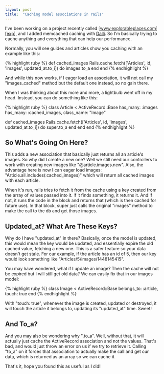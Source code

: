 ```yaml
---
layout: post
title:  "Caching model associations in rails"
---
```


I've been working on a project recently called [www.explorableplaces.com][exp], and I added memcached caching with [Dalli][dalli]. So I'm basically trying to cache anything and everything that can help our performance. 

Normally, you will see guides and articles show you caching with an example like this:

{% highlight ruby %}
def cached_images
  Rails.cache.fetch(['Articles', id, 'images', updated_at.to_i]) do
    images.to_a
  end
end
{% endhighlight %}

And while this now works, if I eager load an association, it will not <!--more--> call my "images_cached" method but the default one instead, so no gain there.

When I was thinking about this more and more, a lightbulb went off in my head. Instead, you can do something like this:

{% highlight ruby %}
class Article < ActiveRecord::Base
  has_many: :images
  has_many: :cached_images, class_name: "Image"

  def cached_images
    Rails.cache.fetch(['Articles', id, 'images', updated_at.to_i]) do
      super.to_a
    end
  end
end
{% endhighlight %}

## So What's Going On Here?

This adds a new association that basically just returns all an article's images. So why did I create a new one? Well we still need our controllers to work with creating new images like "@article.images.new". Also, the advantage here is now I can eager load images: "Article.all.includes(:cached_images)" which will return all cached images with each article.

When it's run, rails tries to fetch it from the cache using a key created from the array of values passed into it. If it finds something, it returns it. And if not, it runs the code in the block and returns that (which is then cached for future use). In that block, super just calls the original "images" method to make the call to the db and get those images.

## Updated_at? What Are These Keys?

Why do I have "updated_at" in there? Basically, once the model is updated, this would mean the key would be updated, and essentially expire the old cached value, fetching a new one. This is a safer feature so your data doesn't get stale. For our example, if the article has an id of 5, then our key would look something like "Articles/5/images/1448145415".

You may have wondered, what if I update an image? Then the cache will not be expired but I will still get old data? We can easily fix that in our images model:

{% highlight ruby %}
class Image < ActiveRecord::Base
  belongs_to: :article, touch: true
end
{% endhighlight %}

With "touch: true", whenever the image is created, updated or destroyed, it will touch the article it belongs to, updating its "updated_at" time. Sweet!

## And To_a?

And you may also be wondering why ".to_a". Well, without that, it will actually just cache the ActiveRecord association and not the values. That's bad, and would just throw an error on us if we try to retrieve it. Calling "to_a" on it forces that association to actually make the call and get our data, which is returned as an array so we can cache it.

That's it, hope you found this as useful as I did!

[exp]: http://www.explorableplaces.com
[dalli]: https://github.com/mperham/dalli
